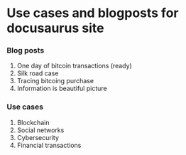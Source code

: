 # Use cases and blogposts for docusaurus site

### Blog posts

1. One day of bitcoin transactions (ready)
2. Silk road case
3. Tracing bitcoing purchase
4. Information is beautiful picture

### Use cases

1. Blockchain
2. Social networks
3. Cybersecurity
4. Financial transactions
